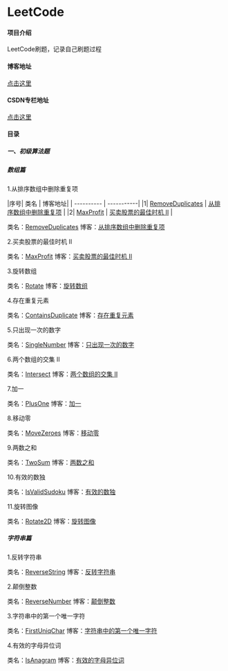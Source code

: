 # LeetCode

#### 项目介绍

LeetCode刷题，记录自己刷题过程

#### 博客地址

[点击这里](https://blog.csdn.net/zhwyj1019)


#### CSDN专栏地址

[点击这里](https://blog.csdn.net/column/details/25294.html)


#### 目录
##### 一、初级算法题

##### 数组篇
    
1.从排序数组中删除重复项     

|序号| 类名  | 博客地址| 
| ---------- | -----------| 
|1| [RemoveDuplicates](https://github.com/innerpeacez/leetcode/blob/master/primary/src/main/java/com/zhw/leetcode/array/RemoveDuplicates.java)   | [从排序数组中删除重复项](https://blog.csdn.net/zhwyj1019/article/details/81190700)   |
|2| [MaxProfit](https://github.com/innerpeacez/leetcode/blob/master/primary/src/main/java/com/zhw/leetcode/array/MaxProfit.java)   | [买卖股票的最佳时机 II](https://blog.csdn.net/zhwyj1019/article/details/81200723)   |

类名：[RemoveDuplicates](https://github.com/innerpeacez/leetcode/blob/master/primary/src/main/java/com/zhw/leetcode/array/RemoveDuplicates.java)
博客：[从排序数组中删除重复项](https://blog.csdn.net/zhwyj1019/article/details/81190700)
    
2.买卖股票的最佳时机 II

类名：[MaxProfit](https://github.com/innerpeacez/leetcode/blob/master/primary/src/main/java/com/zhw/leetcode/array/MaxProfit.java)
博客：[买卖股票的最佳时机 II](https://blog.csdn.net/zhwyj1019/article/details/81200723)
    
3.旋转数组

类名：[Rotate](https://github.com/innerpeacez/leetcode/blob/master/primary/src/main/java/com/zhw/leetcode/array/Rotate.java)
博客：[旋转数组](https://blog.csdn.net/zhwyj1019/article/details/81254054)
    
4.存在重复元素

类名：[ContainsDuplicate](https://github.com/innerpeacez/leetcode/blob/master/primary/src/main/java/com/zhw/leetcode/array/ContainsDuplicate.java)
博客：[存在重复元素](https://blog.csdn.net/zhwyj1019/article/details/81291177)
    
5.只出现一次的数字

类名：[SingleNumber](https://github.com/innerpeacez/leetcode/blob/master/primary/src/main/java/com/zhw/leetcode/array/SingleNumber.java)
博客：[只出现一次的数字](https://blog.csdn.net/zhwyj1019/article/details/81303525)
    
6.两个数组的交集 II

类名：[Intersect](https://github.com/innerpeacez/leetcode/blob/master/primary/src/main/java/com/zhw/leetcode/array/Intersect.java)
博客：[两个数组的交集 II](https://blog.csdn.net/zhwyj1019/article/details/81481201)
    
7.加一

类名：[PlusOne](https://github.com/innerpeacez/leetcode/blob/master/primary/src/main/java/com/zhw/leetcode/array/PlusOne.java)
博客：[加一](https://blog.csdn.net/zhwyj1019/article/details/81514670)
    
8.移动零

类名：[MoveZeroes](https://github.com/innerpeacez/leetcode/blob/master/primary/src/main/java/com/zhw/leetcode/array/MoveZeroes.java)
博客：[移动零](https://blog.csdn.net/zhwyj1019/article/details/81535852)

9.两数之和

类名：[TwoSum](https://github.com/innerpeacez/leetcode/blob/master/primary/src/main/java/com/zhw/leetcode/array/TwoSum.java)
博客：[两数之和](https://blog.csdn.net/zhwyj1019/article/details/81569812)
    
10.有效的数独

类名：[IsValidSudoku](https://github.com/innerpeacez/leetcode/blob/master/primary/src/main/java/com/zhw/leetcode/array/IsValidSudoku.java)
博客：[有效的数独](https://blog.csdn.net/zhwyj1019/article/details/81673613)
        
11.旋转图像

类名：[Rotate2D](https://github.com/innerpeacez/leetcode/blob/master/primary/src/main/java/com/zhw/leetcode/array/Rotate2D.java)
博客：[旋转图像](https://blog.csdn.net/zhwyj1019/article/details/81869978)


##### 字符串篇

1.反转字符串

类名：[ReverseString](https://github.com/innerpeacez/leetcode/blob/master/primary/src/main/java/com/zhw/leetcode/string/ReverseString.java)
博客：[反转字符串](https://blog.csdn.net/zhwyj1019/article/details/81876505)

2.颠倒整数

类名：[ReverseNumber](https://github.com/innerpeacez/leetcode/blob/master/primary/src/main/java/com/zhw/leetcode/string/ReverseNumber.java)
博客：[颠倒整数](https://blog.csdn.net/zhwyj1019/article/details/81908202)

3.字符串中的第一个唯一字符

类名：[FirstUniqChar](https://github.com/innerpeacez/leetcode/blob/master/primary/src/main/java/com/zhw/leetcode/string/FirstUniqChar.java)
博客：[字符串中的第一个唯一字符](https://blog.csdn.net/zhwyj1019/article/details/81914191)

4.有效的字母异位词

类名：[IsAnagram](https://github.com/innerpeacez/leetcode/blob/master/primary/src/main/java/com/zhw/leetcode/string/IsAnagram.java)
博客：[有效的字母异位词](https://blog.csdn.net/zhwyj1019/article/details/81947779)
